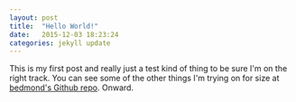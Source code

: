 ```yaml
---
layout: post
title:  "Hello World!"
date:   2015-12-03 18:23:24
categories: jekyll update
---
```


This is my first post and really just a test kind of thing to be sure I'm on the right track.  You can see some of the other things I'm trying on for size at [bedmond's Github repo][bedmond-gh].  Onward.

[bedmond-gh]: https://github.com/bedmond